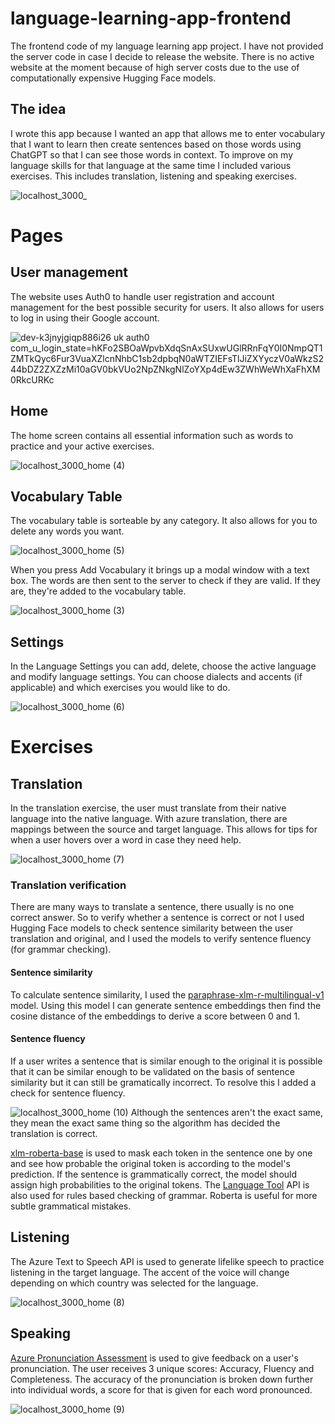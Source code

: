 # language-learning-app-frontend
The frontend code of my language learning app project. I have not provided the server code in case I decide to release the website. There is no active website at the moment because of high server costs due to the use of computationally expensive Hugging Face models.

## The idea
I wrote this app because I wanted an app that allows me to enter vocabulary that I want to learn then create sentences based on those words using ChatGPT so that I can see those words in context. To improve on my language skills for that language at the same time I included various exercises. This includes translation, listening and speaking exercises.

![localhost_3000_](https://github.com/miguel4521/language-learning-app-frontend/assets/109853127/6333d298-5f31-4b09-8ce3-0a72ec9a2ba6)

# Pages
## User management
The website uses Auth0 to handle user registration and account management for the best possible security for users. It also allows for users to log in using their Google account.

![dev-k3jnyjgiqp886i26 uk auth0 com_u_login_state=hKFo2SBOaWpvbXdqSnAxSUxwUGlRRnFqY0I0NmpQT1ZMTkQyc6Fur3VuaXZlcnNhbC1sb2dpbqN0aWTZIEFsTlJiZXYyczV0aWkzS244bDZ2ZXZzMi10aGV0bkVUo2NpZNkgNlZoYXp4dEw3ZWhWeWhXaFhXM0RkcURKc](https://github.com/miguel4521/language-learning-app-frontend/assets/109853127/17453cd6-585a-4415-927d-8583ce564cf8)

## Home
The home screen contains all essential information such as words to practice and your active exercises.

![localhost_3000_home (4)](https://github.com/miguel4521/language-learning-app-frontend/assets/109853127/3c22d47d-8ce4-4a60-8edc-7c0497011dcc)

## Vocabulary Table
The vocabulary table is sorteable by any category. It also allows for you to delete any words you want.

![localhost_3000_home (5)](https://github.com/miguel4521/language-learning-app-frontend/assets/109853127/ece3275e-c41b-46af-b76e-cbff6b37045e)

When you press Add Vocabulary it brings up a modal window with a text box. The words are then sent to the server to check if they are valid. If they are, they're added to the vocabulary table.

![localhost_3000_home (3)](https://github.com/miguel4521/language-learning-app-frontend/assets/109853127/7b39cf65-fb2d-443c-8725-ca30fb258eb8)

## Settings
In the Language Settings you can add, delete, choose the active language and modify language settings. You can choose dialects and accents (if applicable) and which exercises you would like to do.

![localhost_3000_home (6)](https://github.com/miguel4521/language-learning-app-frontend/assets/109853127/984c0268-91fb-4f95-a28c-655edfb626f7)

# Exercises
## Translation
In the translation exercise, the user must translate from their native language into the native language. With azure translation, there are mappings between the source and target language. This allows for tips for when a user hovers over a word in case they need help.

![localhost_3000_home (7)](https://github.com/miguel4521/language-learning-app-frontend/assets/109853127/0e527c3c-6594-46bb-8d0e-c6103a2456ac)

### Translation verification
There are many ways to translate a sentence, there usually is no one correct answer. So to verify whether a sentence is correct or not I used Hugging Face models to check sentence similarity between the user translation and original, and I used the models to verify sentence fluency (for grammar checking).
#### Sentence similarity
To calculate sentence similarity, I used the [paraphrase-xlm-r-multilingual-v1](https://huggingface.co/sentence-transformers/paraphrase-xlm-r-multilingual-v1) model. Using this model I can generate sentence embeddings then find the cosine distance of the embeddings to derive a score between 0 and 1.
#### Sentence fluency
If a user writes a sentence that is similar enough to the original it is possible that it can be similar enough to be validated on the basis of sentence similarity but it can still be gramatically incorrect. To resolve this I added a check for sentence fluency.

![localhost_3000_home (10)](https://github.com/miguel4521/language-learning-app-frontend/assets/109853127/eeb0c57a-473a-4a35-a522-2d6ab7629c00)
Although the sentences aren't the exact same, they mean the exact same thing so the algorithm has decided the translation is correct.


[xlm-roberta-base](https://huggingface.co/xlm-roberta-base) is used to mask each token in the sentence one by one and see how probable the original token is according to the model's prediction. If the sentence is grammatically correct, the model should assign high probabilities to the original tokens.
The [Language Tool](https://languagetool.org/) API is also used for rules based checking of grammar. Roberta is useful for more subtle grammatical mistakes.

## Listening
The Azure Text to Speech API is used to generate lifelike speech to practice listening in the target language. The accent of the voice will change depending on which country was selected for the language.

![localhost_3000_home (8)](https://github.com/miguel4521/language-learning-app-frontend/assets/109853127/fa86695a-2fbc-4e61-b459-d5a846394992)

## Speaking
[Azure Pronunciation Assessment](https://learn.microsoft.com/en-us/azure/ai-services/speech-service/pronunciation-assessment-tool?tabs=display) is used to give feedback on a user's pronunciation. The user receives 3 unique scores: Accuracy, Fluency and Completeness. The accuracy of the pronunciation is broken down further into individual words, a score for that is given for each word pronounced.

![localhost_3000_home (9)](https://github.com/miguel4521/language-learning-app-frontend/assets/109853127/abadadee-53e1-4f4b-8869-2ab4c1c6efa3)
